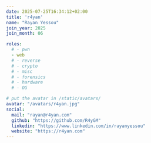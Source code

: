 ```yaml
---
date: 2025-07-25T16:34:12+02:00
title: 'r4yan'
name: "Rayan Yessou"
join_year: 2025
join_month: 06

roles:
  # - pwn
  - web
  # - reverse
  # - crypto
  # - misc
  # - forensics
  # - hardware
  # - OG

# put the avatar in /static/avatars/
avatar: "/avatars/r4yan.jpg"
social:
  mail: "rayan@r4yan.com"
  github: "https://github.com/R4yGM"
  linkedin: "https://www.linkedin.com/in/rayanyessou"
  website: "https://r4yan.com"
---
```


